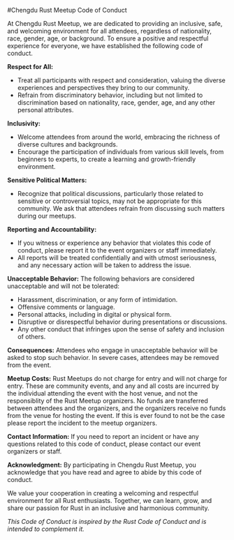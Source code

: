 #Chengdu Rust Meetup Code of Conduct

At Chengdu Rust Meetup, we are dedicated to providing an inclusive, safe, and welcoming environment for all attendees, regardless of nationality, race, gender, age, or background. To ensure a positive and respectful experience for everyone, we have established the following code of conduct.

**Respect for All:**
- Treat all participants with respect and consideration, valuing the diverse experiences and perspectives they bring to our community.
- Refrain from discriminatory behavior, including but not limited to discrimination based on nationality, race, gender, age, and any other personal attributes.

**Inclusivity:**
- Welcome attendees from around the world, embracing the richness of diverse cultures and backgrounds.
- Encourage the participation of individuals from various skill levels, from beginners to experts, to create a learning and growth-friendly environment.

**Sensitive Political Matters:**
- Recognize that political discussions, particularly those related to sensitive or controversial topics, may not be appropriate for this community. We ask that attendees refrain from discussing such matters during our meetups.

**Reporting and Accountability:**
- If you witness or experience any behavior that violates this code of conduct, please report it to the event organizers or staff immediately.
- All reports will be treated confidentially and with utmost seriousness, and any necessary action will be taken to address the issue.

**Unacceptable Behavior:**
The following behaviors are considered unacceptable and will not be tolerated:
- Harassment, discrimination, or any form of intimidation.
- Offensive comments or language.
- Personal attacks, including in digital or physical form.
- Disruptive or disrespectful behavior during presentations or discussions.
- Any other conduct that infringes upon the sense of safety and inclusion of others.

**Consequences:**
Attendees who engage in unacceptable behavior will be asked to stop such behavior. In severe cases, attendees may be removed from the event.

**Meetup Costs:**
Rust Meetups do not charge for entry and will not charge for entry. These are community events, and any and all costs are incurred by the individual attending the event with the host venue, and not the responsiblity of the Rust Meetup organizers. No funds are transferred between attendees and the organizers, and the organizers receive no funds from the venue for hosting the event. If this is ever found to not be the case please report the incident to the meetup organizers.

**Contact Information:**
If you need to report an incident or have any questions related to this code of conduct, please contact our event organizers or staff.

**Acknowledgment:**
By participating in Chengdu Rust Meetup, you acknowledge that you have read and agree to abide by this code of conduct.

We value your cooperation in creating a welcoming and respectful environment for all Rust enthusiasts. Together, we can learn, grow, and share our passion for Rust in an inclusive and harmonious community.

*This Code of Conduct is inspired by the Rust Code of Conduct and is intended to complement it.*
